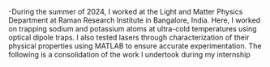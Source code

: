 -During the summer of 2024, I worked at the Light and Matter Physics Department at Raman Research Institute in Bangalore, India. Here, I worked on trapping  sodium and potassium atoms at ultra-cold temperatures using optical dipole traps.
I also tested lasers through characterization of their physical properties using MATLAB to ensure accurate experimentation. The following is a consolidation of the work I undertook during my internship
 
